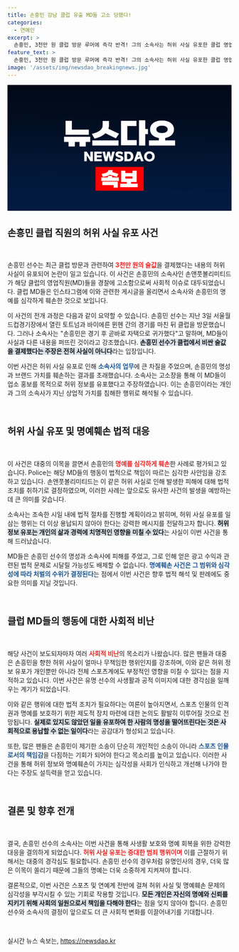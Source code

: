 ```yaml
---
title: 손흥민 강남 클럽 유출 MD들 고소 당했다!
categories:
  - 연예인
excerpt: >
  손흥민, 3천만 원 클럽 방문 루머에 즉각 반격! 그의 소속사는 허위 사실 유포한 클럽 영업직원들을 경찰에 고소했습니다. 진실은 무엇일까요? 클릭해서 그 이면을 확인해 보세요!
feature_text: >
  손흥민, 3천만 원 클럽 방문 루머에 즉각 반격! 그의 소속사는 허위 사실 유포한 클럽 영업직원들을 경찰에 고소했습니다. 진실은 무엇일까요? 클릭해서 그 이면을 확인해 보세요!
image: '/assets/img/newsdao_breakingnews.jpg'
---
```


<p><img src="/assets/img/newsdao_breakingnews.jpg" alt="ontimetimes 속보" /></p>

<h2 data-ke-size="size26">손흥민 클럽 직원의 허위 사실 유포 사건</h2>

<p data-ke-size="size16">&nbsp;</p>

<p>손흥민 선수는 최근 클럽 방문과 관련하여 <b><span style="color: #ee2323;">3천만 원의 술값</span></b>을 결제했다는 내용의 허위 사실이 유포되어 논란이 일고 있습니다. 이 사건은 손흥민의 소속사인 손앤풋볼리미티드가 해당 클럽의 영업직원(MD)들을 경찰에 고소함으로써 사회적 이슈로 대두되었습니다. 클럽 MD들은 인스타그램에 이와 관련한 게시글을 올리면서 소속사와 손흥민의 명예를 심각하게 훼손한 것으로 보입니다.</p>

<p>이 사건의 전개 과정은 다음과 같이 요약할 수 있습니다. 손흥민 선수는 지난 3일 서울월드컵경기장에서 열린 토트넘과 바이에른 뮌헨 간의 경기를 마친 뒤 클럽을 방문했습니다. 그러나 소속사는 "손흥민은 경기 후 곧바로 자택으로 귀가했다"고 말하며, MD들이 사실과 다른 내용을 퍼뜨린 것이라고 강조했습니다. <b><span style="background-color: #21538527;">손흥민 선수가 클럽에서 비싼 술값을 결제했다는 주장은 전혀 사실이 아니다</span></b>라는 입장입니다.</p>

<p>이번 사건은 허위 사실 유포로 인해 <b><span style="color: #1a5490;">소속사의 업무</span></b>에 큰 차질을 주었으며, 손흥민의 명성과 브랜드 가치를 훼손하는 결과를 초래했습니다. 소속사는 고소장을 통해 이 MD들이 업소 홍보를 목적으로 허위 정보를 유포했다고 주장하였습니다. 이는 손흥민이라는 개인과 그의 소속사가 지닌 상업적 가치를 침해한 행위로 해석될 수 있습니다.</p>

<p data-ke-size="size16">&nbsp;</p>

<h2 data-ke-size="size26">허위 사실 유포 및 명예훼손 법적 대응</h2>

<p data-ke-size="size16">&nbsp;</p>

<p>이 사건은 대중의 이목을 끌면서 손흥민의 <b><span style="color: #ee2323;">명예를 심각하게 훼손</span></b>한 사례로 평가되고 있습니다. Police는 해당 MD들의 행동이 법적으로 책임이 따르는 심각한 사안임을 강조하고 있습니다. 손앤풋볼리미티드는 이 같은 허위 사실로 인해 발생한 피해에 대해 법적 조치를 취하기로 결정하였으며, 이러한 사례는 앞으로도 유사한 사건의 발생을 예방하는 데 큰 의미를 갖습니다. </p>

<p>소속사는 조속한 시일 내에 법적 절차를 진행할 계획이라고 밝히며, 허위 사실 유포를 일삼는 행위는 더 이상 용납되지 않아야 한다는 강력한 메시지를 전달하고자 합니다. <b><span style="background-color: #21538527;">허위 정보 유포는 개인의 삶과 경력에 치명적인 영향을 미칠 수 있다</span></b>는 사실이 이번 사건을 통해 드러났습니다.</p>

<p>MD들은 손흥민 선수의 명성과 소속사에 피해를 주었고, 그로 인해 얻은 광고 수익과 관련된 법적 문제로 시달릴 가능성도 배제할 수 없습니다. <b><span style="color: #1a5490;">명예훼손 사건은 그 범위와 심각성에 따라 처벌의 수위가 결정된다</span></b>는 점에서 이번 사건은 향후 법적 해석 및 판례에도 중요한 의미를 지닐 것입니다.</p>

<p data-ke-size="size16">&nbsp;</p>

<h2 data-ke-size="size26">클럽 MD들의 행동에 대한 사회적 비난</h2>

<p data-ke-size="size16">&nbsp;</p>

<p>해당 사건이 보도되자마자 여러 <b><span style="color: #ee2323;">사회적 비난</span></b>의 목소리가 나왔습니다. 많은 팬들과 대중은 손흥민을 향한 허위 사실이 얼마나 무책임한 행위인지를 강조하며, 이와 같은 허위 정보 유포가 개인뿐만 아니라 전체 스포츠계에도 부정적인 영향을 미칠 수 있다는 점을 지적하고 있습니다. 이번 사건은 유명 선수의 사생활과 공적 이미지에 대한 경각심을 일깨우는 계기가 되었습니다.</p>

<p>이와 같은 행위에 대한 법적 조치가 필요하다는 여론이 높아지면서, 스포츠 인물의 인격권과 명예를 보호하기 위한 제도적 장치 마련에 대한 논의도 활발히 이루어질 것으로 전망됩니다. <b><span style="background-color: #21538527;">실제로 있지도 않았던 일을 유포하여 한 사람의 명성을 떨어뜨린다는 것은 사회적으로 용납할 수 없는 일이다</span></b>라는 공감대가 형성되고 있습니다.</p>

<p>또한, 많은 팬들은 손흥민이 제기한 소송이 단순히 개인적인 소송이 아니라 <b><span style="color: #1a5490;">스포츠 인물로서의 책임감</span></b>을 다짐하는 기회가 되어야 한다고 목소리를 높이고 있습니다. 이러한 사건을 통해 허위 정보와 명예훼손이 가지는 심각성을 사회가 인식하고 개선해 나가야 한다는 주장도 설득력을 얻고 있습니다.</p>

<p data-ke-size="size16">&nbsp;</p>

<h2 data-ke-size="size26">결론 및 향후 전개</h2>

<p data-ke-size="size16">&nbsp;</p>

<p>결국, 손흥민 선수의 소속사는 이번 사건을 통해 사생활 보호와 명예 회복을 위한 강력한 대응을 결의하게 되었습니다. <b><span style="color: #ee2323;">허위 사실 유포는 중대한 범죄 행위이며</span></b> 이를 근절하기 위해서는 대중의 경각심도 필요합니다. 손흥민 선수의 경우처럼 유명인사의 경우, 더욱 많은 이목이 쏠리기 때문에 그들의 명예는 더욱 소중하게 지켜져야 합니다.</p>

<p>결론적으로, 이번 사건은 스포츠 및 연예계 전반에 걸쳐 허위 사실 및 명예훼손 문제의 심각성을 부각시킬 수 있는 기회로 작용할 것입니다. <b><span style="background-color: #21538527;">모든 개인은 자신의 명예와 신뢰를 지키기 위해 사회의 일원으로서 책임을 다해야 한다</span></b>는 점을 잊지 않아야 합니다. 손흥민 선수와 소속사의 결정이 앞으로도 더 큰 사회적 변화를 이끌어내기를 기대합니다. </p>

<p data-ke-size="size16">&nbsp;</p>
실시간 뉴스 속보는, <a href="https://newsdao.kr" rel="dofollow">https://newsdao.kr</a>


